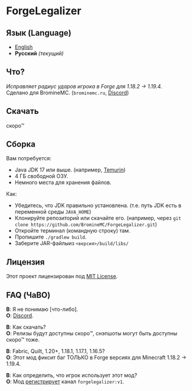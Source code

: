 # ForgeLegalizer

## Язык (Language)

- [English](README.md)
- **Русский** *(текущий)*

## Что?

*Исправляет радиус ударов игрока в Forge для 1.18.2 -> 1.19.4.*  
Сделано для BromineMC. (`brominemc.ru`, [Discord](https://dsc.gg/brominemc))

## Скачать

скоро™

## Сборка

Вам потребуется:

- Java JDK 17 или выше. (например, [Temurin](https://adoptium.net/))
- 4 ГБ свободной ОЗУ.
- Немного места для хранения файлов.

Как:

- Убедитесь, что JDK правильно установлена. (т.е. путь JDK есть в переменной среды `JAVA_HOME`)
- Клонируйте репозиторий или скачайте его. (например, через `git clone https://github.com/BromineMC/ForgeLegalizer.git`)
- Откройте терминал (командную строку) там.
- Пропишите `./gradlew build`.
- Заберите JAR-файлыиз `<версия>/build/libs/`

## Лицензия

Этот проект лицензирован под [MIT License](https://github.com/BromineMC/ForgeLegalizer/blob/master/LICENSE).

## FAQ (ЧаВО)

**В**: Я не понимаю [что-либо].  
**О**: [Discord](https://dsc.gg/brominemc).

**В**: Как скачать?  
**О**: Релизы будут доступны скоро™, снэпшоты могут быть доступны скоро™ тоже.

**В**: Fabric, Quilt, 1.20+, 1.18.1, 1.17.1, 1.16.5?  
**О**: Этот мод фиксит баг ТОЛЬКО в Forge версиях для Minecraft 1.18.2 -> 1.19.4.

**В**: Как определить, что игрок использует этот мод?  
**О**: Мод [регистрирует](https://wiki.vg/Plugin_channels#minecraft:register) канал `forgelegalizer:v1`.